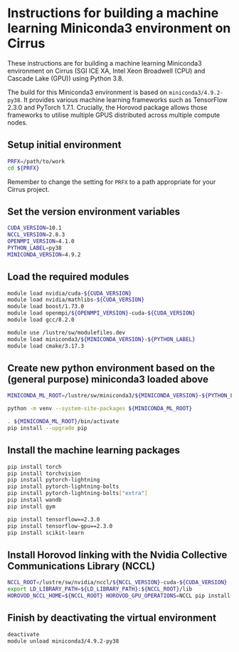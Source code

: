Instructions for building a machine learning Miniconda3 environment on Cirrus
=============================================================================

These instructions are for building a machine learning Miniconda3 environment on Cirrus
(SGI ICE XA, Intel Xeon Broadwell (CPU) and Cascade Lake (GPU)) using Python 3.8.

The build for this Miniconda3 environment is based on `miniconda3/4.9.2-py38`.
It provides various machine learning frameworks such as TensorFlow 2.3.0 and PyTorch 1.7.1.
Crucially, the Horovod package allows those frameworks to utilise multiple GPUS distributed
across multiple compute nodes.


Setup initial environment
-------------------------

```bash
PRFX=/path/to/work
cd ${PRFX}
```

Remember to change the setting for `PRFX` to a path appropriate for your Cirrus project.


Set the version environment variables
-------------------------------------

```bash
CUDA_VERSION=10.1
NCCL_VERSION=2.8.3
OPENMPI_VERSION=4.1.0
PYTHON_LABEL=py38
MINICONDA_VERSION=4.9.2
```


Load the required modules
-------------------------

```bash
module load nvidia/cuda-${CUDA_VERSION}
module load nvidia/mathlibs-${CUDA_VERSION}
module load boost/1.73.0
module load openmpi/${OPENMPI_VERSION}-cuda-${CUDA_VERSION}
module load gcc/8.2.0

module use /lustre/sw/modulefiles.dev
module load miniconda3/${MINICONDA_VERSION}-${PYTHON_LABEL}
module load cmake/3.17.3
```


Create new python environment based on the (general purpose) miniconda3 loaded above
------------------------------------------------------------------------------------

```bash
MINICONDA_ML_ROOT=/lustre/sw/miniconda3/${MINICONDA_VERSION}-${PYTHON_LABEL}-ml

python -m venv --system-site-packages ${MINICONDA_ML_ROOT}

. ${MINICONDA_ML_ROOT}/bin/activate
pip install --upgrade pip
```


Install the machine learning packages
-------------------------------------

```bash
pip install torch
pip install torchvision
pip install pytorch-lightning
pip install pytorch-lightning-bolts
pip install pytorch-lightning-bolts["extra"]
pip install wandb
pip install gym

pip install tensorflow==2.3.0
pip install tensorflow-gpu==2.3.0
pip install scikit-learn
```


Install Horovod linking with the Nvidia Collective Communications Library (NCCL)
--------------------------------------------------------------------------------

```bash
NCCL_ROOT=/lustre/sw/nvidia/nccl/${NCCL_VERSION}-cuda-${CUDA_VERSION}
export LD_LIBRARY_PATH=${LD_LIBRARY_PATH}:${NCCL_ROOT}/lib
HOROVOD_NCCL_HOME=${NCCL_ROOT} HOROVOD_GPU_OPERATIONS=NCCL pip install --no-cache-dir horovod
```


Finish by deactivating the virtual environment
----------------------------------------------

```bash
deactivate
module unload miniconda3/4.9.2-py38
```
